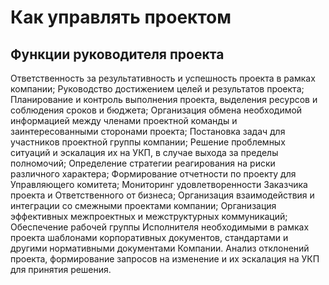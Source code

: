 # Как управлять проектом

## Функции руководителя проекта
Ответственность за результативность и успешность проекта в рамках компании; 
Руководство достижением целей и результатов проекта; 
Планирование и контроль выполнения проекта, выделения ресурсов и соблюдения сроков и бюджета; 
Организация обмена необходимой информацией между членами проектной команды и заинтересованными сторонами проекта; 
Постановка задач для участников проектной группы компании; 
Решение проблемных ситуаций и эскалация их на УКП, в случае выхода за пределы полномочий; 
Определение стратегии реагирования на риски различного характера; 
Формирование отчетности по проекту для Управляющего комитета; 
Мониторинг удовлетворенности Заказчика проекта и Ответственного от бизнеса; 
Организация взаимодействия и интеграции со смежными проектами компании; 
Организация эффективных межпроектных и межструктурных коммуникаций; 
Обеспечение рабочей группы Исполнителя необходимыми в рамках проекта шаблонами корпоративных документов, стандартами и другими нормативными документами Компании. 
Анализ отклонений проекта, формирование запросов на изменение и их эскалация на УКП для принятия решения. 
